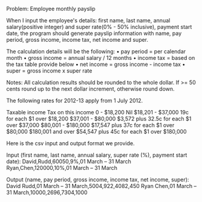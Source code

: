 Problem: Employee monthly payslip

When I input the employee's details: first name, last name, annual salary(positive integer) and super
rate(0% - 50% inclusive), payment start date, the program should generate payslip information with
name, pay period, gross income, income tax, net income and super.

The calculation details will be the following:
• pay period = per calendar month
• gross income = annual salary / 12 months
• income tax = based on the tax table provide below
• net income = gross income - income tax
• super = gross income x super rate

Notes: All calculation results should be rounded to the whole dollar. If >= 50 cents round up to the next
dollar increment, otherwise round down.

The following rates for 2012-13 apply from 1 July 2012.

Taxable income Tax on this income
0 - $18,200 Nil
$18,201 - $37,000 19c for each $1 over $18,200
$37,001 - $80,000 $3,572 plus 32.5c for each $1 over $37,000
$80,001 - $180,000 $17,547 plus 37c for each $1 over $80,000
$180,001 and over $54,547 plus 45c for each $1 over $180,000

Here is the csv input and output format we provide.

Input (first name, last name, annual salary, super rate (%), payment start date):
David,Rudd,60050,9%,01 March – 31 March
Ryan,Chen,120000,10%,01 March – 31 March

Output (name, pay period, gross income, income tax, net income, super):
David Rudd,01 March – 31 March,5004,922,4082,450
Ryan Chen,01 March – 31 March,10000,2696,7304,1000
